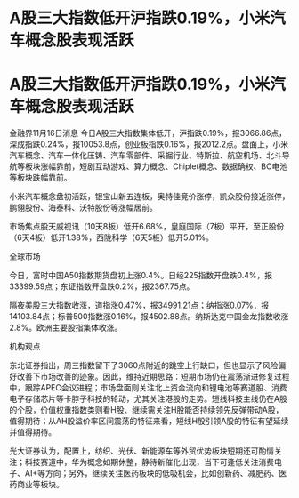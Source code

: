 # A股三大指数低开沪指跌0.19%，小米汽车概念股表现活跃

# A股三大指数低开沪指跌0.19%，小米汽车概念股表现活跃

金融界11月16日消息
今日A股三大指数集体低开，沪指跌0.19%，报3066.86点，深成指跌0.24%，报10053.8点，创业板指跌0.16%，报2012.2点。盘面上，小米汽车概念、汽车一体化压铸、汽车零部件、采掘行业、特斯拉、航空机场、北斗导航等板块涨幅靠前，短剧互动游戏、算力概念、Chiplet概念、数据确权、BC电池等板块跌幅靠前。

小米汽车概念盘初活跃，银宝山新五连板，奥特佳竞价涨停，凯众股份接近涨停，鹏翎股份、海泰科、沃特股份等涨幅居前。

市场焦点股天威视讯（10天8板）低开6.68%，皇庭国际（7板）平开，至正股份（6天4板）低开1.38%，西陇科学（6天5板）低开5.01%。

全球市场

今日，富时中国A50指数期货盘初上涨0.4%。日经225指数开盘跌0.4%，报33399.59点；东证指数开盘跌0.2%，报2367.75点。

隔夜美股三大指数收涨，道指涨0.47%，报34991.21点；纳指涨0.07%，报14103.84点；标普500指数涨0.16%，报4502.88点。纳斯达克中国金龙指数收涨2.8%。欧洲主要股指集体收涨。

机构观点

东北证券指出，周三指数留下了3060点附近的跳空上行缺口，但也显示了风险偏好改善下市场改善的迹象。因此，维持近期思路：短期市场仍在震荡渐进修复过程中，跟踪APEC会议进程；市场盘面则关注北上资金流向和锂电池等赛道股、消费电子存储芯片等卡脖子科技的轮动，尤其关注港股的走势。短线科技主线仍在A股的个股，价值权重指数类则看H股、继续需关注H股能否持续领先反弹带动A股，值得期待；从AH股溢价率区间震荡的特征来看，短线H股引领A股的特征有望延续并值得期待。

光大证券认为，配置上，纺织、光伏、新能源车等外贸优势板块短期还可酌情关注；科技赛道中，华为概念如期休整，静待新催化出现，当下可逢低关注消费电子、AI+等方向；另外，继续关注医药板块的低吸机会，比如创新药、减肥药、医药商业等板块。

